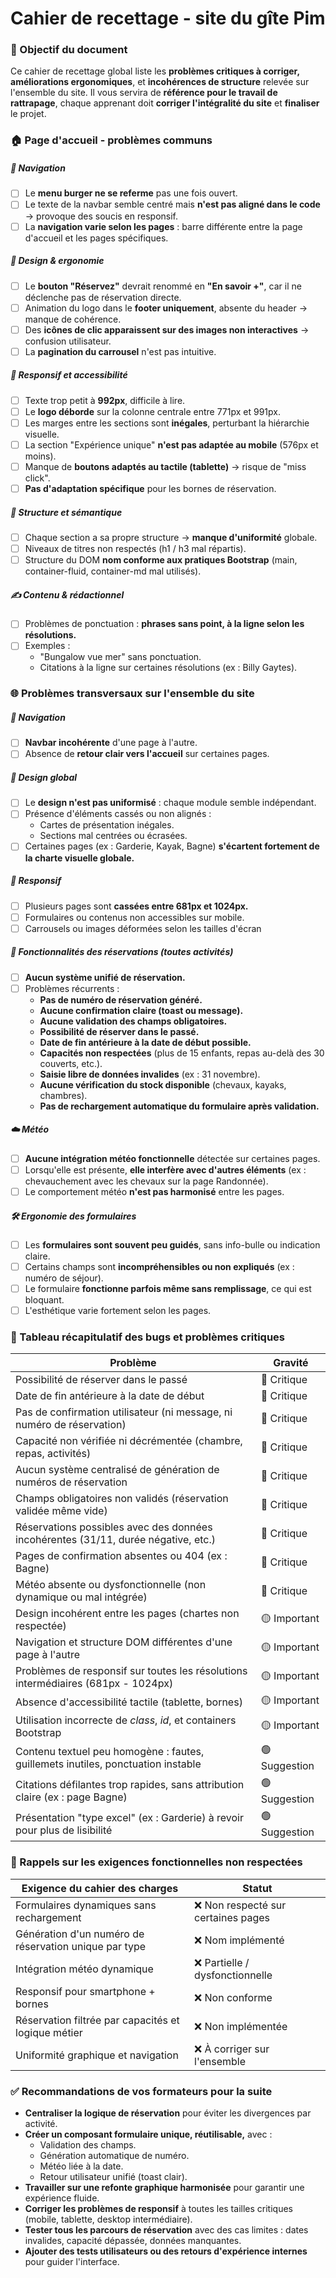 # Cahier de recettage - site du gîte Pim

### 🎯 Objectif du document

Ce cahier de recettage global liste les **problèmes critiques à corriger, améliorations ergonomiques**, et **incohérences de structure** relevée sur l'ensemble du site.
Il vous servira de **référence pour le travail de rattrapage**, chaque apprenant doit **corriger l'intégralité du site** et **finaliser** le projet.

### 🏠 Page d'accueil - problèmes communs

##### *🧭 Navigation*

- [ ] Le **menu burger ne se referme** pas une fois ouvert.
- [ ] Le texte de la navbar semble centré mais **n'est pas aligné dans le code** → provoque des soucis en responsif.
- [ ] La **navigation varie selon les pages** : barre différente entre la page d'accueil et les pages spécifiques.

##### *🎨 Design & ergonomie*

- [ ] Le **bouton "Réservez"** devrait renommé en **"En savoir +"**, car il ne déclenche pas de réservation directe.
- [ ] Animation du logo dans le **footer uniquement**, absente du header → manque de cohérence.
- [ ] Des **icônes de clic apparaissent sur des images non interactives** → confusion utilisateur.
- [ ] La **pagination du carrousel** n'est pas intuitive.

##### *📱 Responsif et accessibilité*

- [ ] Texte trop petit à **992px**, difficile à lire.
- [ ] Le **logo déborde** sur la colonne centrale entre 771px et 991px.
- [ ] Les marges entre les sections sont **inégales**, perturbant la hiérarchie visuelle.
- [ ] La section "Expérience unique" **n'est pas adaptée au mobile** (576px et moins).
- [ ] Manque de **boutons adaptés au tactile (tablette)** → risque de "miss click".
- [ ] **Pas d'adaptation spécifique** pour les bornes de réservation.

##### *🧱 Structure et sémantique*

- [ ] Chaque section a sa propre structure → **manque d'uniformité** globale.
- [ ] Niveaux de titres non respectés (h1 / h3 mal répartis).
- [ ] Structure du DOM **nom conforme aux pratiques Bootstrap** (main, container-fluid, container-md mal utilisés).

##### *✍️ Contenu & rédactionnel*

- [ ] Problèmes de ponctuation : **phrases sans point, à la ligne selon les résolutions.**
- [ ] Exemples :
	- "Bungalow vue mer" sans ponctuation.
	- Citations à la ligne sur certaines résolutions (ex : Billy Gaytes).

### 🌐 Problèmes transversaux sur l'ensemble du site

##### *🧭 Navigation*

- [ ] **Navbar incohérente** d'une page à l'autre.
- [ ] Absence de **retour clair vers l'accueil** sur certaines pages.

##### *🎨 Design global*

- [ ] Le **design n'est pas uniformisé** : chaque module semble indépendant.
- [ ] Présence d'éléments cassés ou non alignés :
	- Cartes de présentation inégales.
	- Sections mal centrées ou écrasées.
- [ ] Certaines pages (ex : Garderie, Kayak, Bagne) **s'écartent fortement de la charte visuelle globale.**

##### *📱 Responsif*

- [ ] Plusieurs pages sont **cassées entre 681px et 1024px.**
- [ ] Formulaires ou contenus non accessibles sur mobile.
- [ ] Carrousels ou images déformées selon les tailles d'écran

##### *📄 Fonctionnalités des réservations (toutes activités)*

- [ ] **Aucun système unifié de réservation.**
- [ ] Problèmes récurrents :
	- **Pas de numéro de réservation généré.**
	- **Aucune confirmation claire (toast ou message).**
	- **Aucune validation des champs obligatoires.**
	- **Possibilité de réserver dans le passé.**
	- **Date de fin antérieure à la date de début possible.**
	- **Capacités non respectées** (plus de 15 enfants, repas au-delà des 30 couverts, etc.).
	- **Saisie libre de données invalides** (ex : 31 novembre).
	- **Aucune vérification du stock disponible** (chevaux, kayaks, chambres).
	- **Pas de rechargement automatique du formulaire après validation.**

##### *☁️ Météo*

- [ ] **Aucune intégration météo fonctionnelle** détectée sur certaines pages.
- [ ] Lorsqu'elle est présente, **elle interfère avec d'autres éléments** (ex : chevauchement avec les chevaux sur la page Randonnée).
- [ ] Le comportement météo **n'est pas harmonisé** entre les pages.

##### *🛠️ Ergonomie des formulaires*

- [ ] Les **formulaires sont souvent peu guidés**, sans info-bulle ou indication claire.
- [ ] Certains champs sont **incompréhensibles ou non expliqués** (ex : numéro de séjour).
- [ ] Le formulaire **fonctionne parfois même sans remplissage**, ce qui est bloquant.
- [ ] L'esthétique varie fortement selon les pages.

### 🧨 Tableau récapitulatif des bugs et problèmes critiques

| Problème | Gravité
| -------- | -------
| Possibilité de réserver dans le passé | 🔴 Critique
| Date de fin antérieure à la date de début | 🔴 Critique
| Pas de confirmation utilisateur (ni message, ni numéro de réservation) | 🔴 Critique
| Capacité non vérifiée ni décrémentée (chambre, repas, activités) | 🔴 Critique
| Aucun système centralisé de génération de numéros de réservation | 🔴 Critique
| Champs obligatoires non validés (réservation validée même vide) | 🔴 Critique
| Réservations possibles avec des données incohérentes (31/11, durée négative, etc.) | 🔴 Critique
| Pages de confirmation absentes ou 404 (ex : Bagne) | 🔴 Critique
| Météo absente ou dysfonctionnelle (non dynamique ou mal intégrée) | 🔴 Critique
| Design incohérent entre les pages (chartes non respectée) | 🟡 Important
| Navigation et structure DOM différentes d'une page à l'autre | 🟡 Important
| Problèmes de responsif sur toutes les résolutions intermédiaires (681px - 1024px) | 🟡 Important
| Absence d'accessibilité tactile (tablette, bornes) | 🟡 Important
| Utilisation incorrecte de _class_, _id_, et containers Bootstrap | 🟡 Important
| Contenu textuel peu homogène : fautes, guillemets inutiles, ponctuation instable | 🟢 Suggestion
| Citations défilantes trop rapides, sans attribution claire (ex : page Bagne) | 🟢 Suggestion
| Présentation "type excel" (ex : Garderie) à revoir pour plus de lisibilité | 🟢 Suggestion

### 📌 Rappels sur les exigences fonctionnelles non respectées

| Exigence du cahier des charges | Statut
| ------------------------------ | ------
| Formulaires dynamiques sans rechargement | ❌ Non respecté sur certaines pages
| Génération d'un numéro de réservation unique par type | ❌ Nom implémenté
| Intégration météo dynamique | ❌ Partielle / dysfonctionnelle
| Responsif pour smartphone + bornes | ❌ Non conforme
| Réservation filtrée par capacités et logique métier | ❌ Non implémentée
| Uniformité graphique et navigation | ❌ À corriger sur l'ensemble

### ✅ Recommandations de vos formateurs pour la suite

- **Centraliser la logique de réservation** pour éviter les divergences par activité.
- **Créer un composant formulaire unique, réutilisable,** avec :
	- Validation des champs.
	- Génération automatique de numéro.
	- Météo liée à la date.
	- Retour utilisateur unifié (toast clair).
- **Travailler sur une refonte graphique harmonisée** pour garantir une expérience fluide.
- **Corriger les problèmes de responsif** à toutes les tailles critiques (mobile, tablette, desktop intermédiaire).
- **Tester tous les parcours de réservation** avec des cas limites : dates invalides, capacité dépassée, données manquantes.
- **Ajouter des tests utilisateurs ou des retours d'expérience internes** pour guider l'interface.
